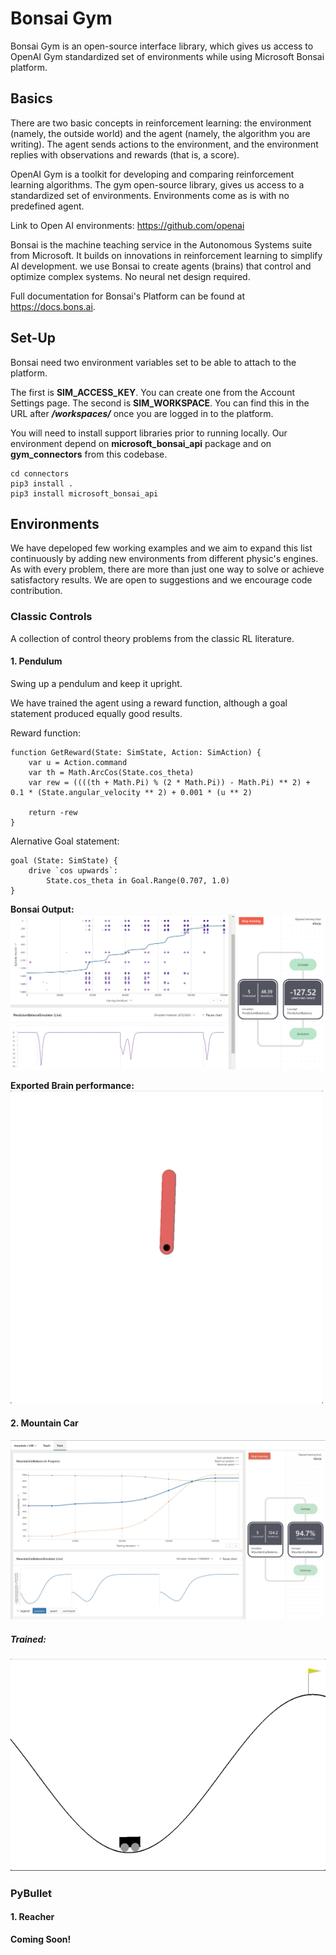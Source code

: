 # Bonsai Gym

Bonsai Gym is an open-source interface library, which gives us access to OpenAI Gym standardized set of environments while using Microsoft Bonsai platform.

## Basics

There are two basic concepts in reinforcement learning: the environment (namely, the outside world) and the agent (namely, the algorithm you are writing). The agent sends actions to the environment, and the environment replies with observations and rewards (that is, a score).

OpenAI Gym is a toolkit for developing and comparing reinforcement learning algorithms. The gym open-source library, gives us access to a standardized set of environments. Environments come as is with no predefined agent. 

Link to Open AI environments: https://github.com/openai

Bonsai is the machine teaching service in the Autonomous Systems suite from Microsoft. It builds on innovations in reinforcement learning to simplify AI development.
we use Bonsai to create agents (brains) that control and optimize complex systems. No neural net design required.

Full documentation for Bonsai's Platform can be found at https://docs.bons.ai.

## Set-Up

Bonsai need two environment variables set to be able to attach to the platform.

The first is **SIM_ACCESS_KEY**. You can create one from the Account Settings page.
The second is **SIM_WORKSPACE**. You can find this in the URL after ***/workspaces/*** once you are logged in to the platform.



You will need to install support libraries prior to running locally. 
Our environment depend on **microsoft_bonsai_api** package and on **gym_connectors** from this codebase.

```
cd connectors
pip3 install .
pip3 install microsoft_bonsai_api
```

## Environments

We have depeloped few working examples and we aim to expand this list continuously by adding new environments from different physic's engines.
As with every problem, there are more than just one way to solve or achieve satisfactory results.
We are open to suggestions and we encourage code contribution.

### Classic Controls

A collection of control theory problems from the classic RL literature.

#### 1. Pendulum

Swing up a pendulum and keep it upright.

We have trained the agent using a reward function, although a goal statement produced equally good results.

Reward function:
```
function GetReward(State: SimState, Action: SimAction) {
    var u = Action.command
    var th = Math.ArcCos(State.cos_theta)
    var rew = ((((th + Math.Pi) % (2 * Math.Pi)) - Math.Pi) ** 2) + 0.1 * (State.angular_velocity ** 2) + 0.001 * (u ** 2)

    return -rew
}
```
Alernative Goal statement:
```
goal (State: SimState) {
    drive `cos upwards`:
        State.cos_theta in Goal.Range(0.707, 1.0)
}
```
**Bonsai Output:**
![Alt Text](assets/pendulum_bonsai_training.jpg)

**Exported Brain performance:**
![Alt Text](assets/pendulum.gif)

#### 2. Mountain Car

![Alt Text](assets/mountain_car.jpg)

##### Trained:

![Alt Text](assets/mountain_car.gif)

### PyBullet

#### 1. Reacher
**Coming Soon!**
